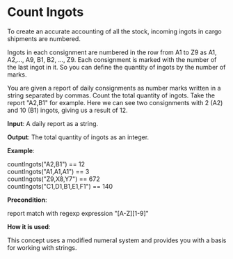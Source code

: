 # Count Ingots

To create an accurate accounting of all the stock, incoming ingots in cargo shipments are numbered.

Ingots in each consignment are numbered in the row from A1 to Z9 as A1, A2,..., A9, B1, B2, ..., Z9. Each consignment is marked with the number of the last ingot in it. So you can define the quantity of ingots by the number of marks.

You are given a report of daily consignments as number marks written in a string separated by commas. Count the total quantity of ingots. Take the report "A2,B1" for example. Here we can see two consignments with 2 (A2) and 10 (B1) ingots, giving us a result of 12.

**Input**: A daily report as a string.

**Output**: The total quantity of ingots as an integer.

**Example**:

countIngots("A2,B1") == 12  
countIngots("A1,A1,A1") == 3  
countIngots("Z9,X8,Y7") == 672  
countIngots("C1,D1,B1,E1,F1") == 140  

**Precondition**:

report match with regexp expression "[A-Z][1-9]"

**How it is used**:

This concept uses a modified numeral system and provides you with a basis for working with strings.